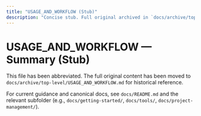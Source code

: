 ```yaml
---
title: "USAGE_AND_WORKFLOW (Stub)"
description: "Concise stub. Full original archived in `docs/archive/top-level/USAGE_AND_WORKFLOW.md`."
---
```


# USAGE_AND_WORKFLOW — Summary (Stub)

This file has been abbreviated. The full original content has been moved to `docs/archive/top-level/USAGE_AND_WORKFLOW.md` for historical reference.

For current guidance and canonical docs, see `docs/README.md` and the relevant subfolder (e.g., `docs/getting-started/`, `docs/tools/`, `docs/project-management/`).

